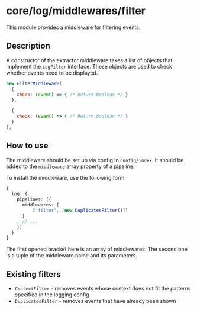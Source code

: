 # core/log/middlewares/filter

This module provides a middleware for filtering events.

## Description

A constructor of the extractor middleware takes a list of objects that implement the `LogFilter` interface.
These objects are used to check whether events need to be displayed.

```js
new FilterMiddleware(
  {
    check: (event) => { /* Return boolean */ }
  },

  {
    check: (event) => { /* Return boolean */ }
  }
);
```

## How to use

The middleware should be set up via config in `config/index`. It should be added to the `middleware` array property of a
pipeline.

To install the middleware, use the following form:

```typescript
{
  log: {
    pipelines: [{
      middlewares: [
          ['filter', [new DuplicatesFilter()]]
      ]
      // ...
    }]
  }
}
```

The first opened bracket here is an array of middlewares. The second one is a tuple of the middleware name and its parameters.

## Existing filters

- `ContextFilter` - removes events whose context does not fit the patterns specified in the logging config
- `DuplicatesFilter` - removes events that have already been shown
